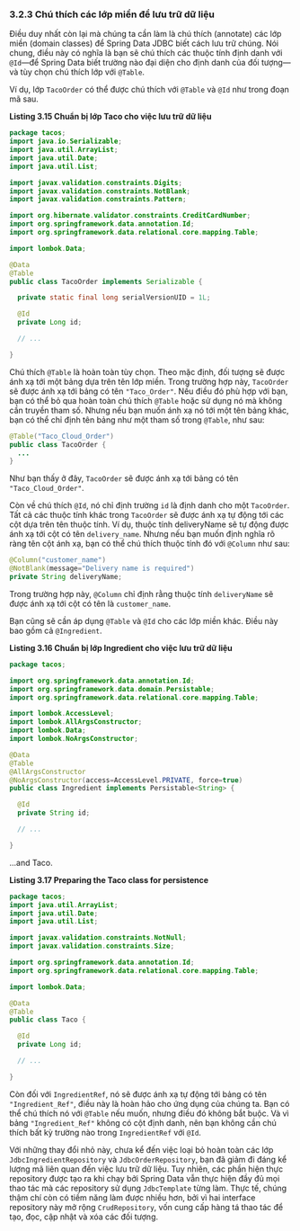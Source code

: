 ### 3.2.3 Chú thích các lớp miền để lưu trữ dữ liệu

Điều duy nhất còn lại mà chúng ta cần làm là chú thích (annotate) các lớp miền (domain classes) để Spring Data JDBC biết cách lưu trữ chúng. Nói chung, điều này có nghĩa là bạn sẽ chú thích các thuộc tính định danh với `@Id`—để Spring Data biết trường nào đại diện cho định danh của đối tượng—và tùy chọn chú thích lớp với `@Table`.

Ví dụ, lớp `TacoOrder` có thể được chú thích với `@Table` và `@Id` như trong đoạn mã sau.

**Listing 3.15 Chuẩn bị lớp Taco cho việc lưu trữ dữ liệu**

```java
package tacos;
import java.io.Serializable;
import java.util.ArrayList;
import java.util.Date;
import java.util.List;

import javax.validation.constraints.Digits;
import javax.validation.constraints.NotBlank;
import javax.validation.constraints.Pattern;

import org.hibernate.validator.constraints.CreditCardNumber;
import org.springframework.data.annotation.Id;
import org.springframework.data.relational.core.mapping.Table;

import lombok.Data;

@Data
@Table
public class TacoOrder implements Serializable {

  private static final long serialVersionUID = 1L;

  @Id
  private Long id;

  // ...

}

```

Chú thích `@Table` là hoàn toàn tùy chọn. Theo mặc định, đối tượng sẽ được ánh xạ tới một bảng dựa trên tên lớp miền. Trong trường hợp này, `TacoOrder` sẽ được ánh xạ tới bảng có tên `"Taco_Order"`. Nếu điều đó phù hợp với bạn, bạn có thể bỏ qua hoàn toàn chú thích `@Table` hoặc sử dụng nó mà không cần truyền tham số. Nhưng nếu bạn muốn ánh xạ nó tới một tên bảng khác, bạn có thể chỉ định tên bảng như một tham số trong `@Table`, như sau:

```java
@Table("Taco_Cloud_Order")
public class TacoOrder {
  ...
}
```

Như bạn thấy ở đây, `TacoOrder` sẽ được ánh xạ tới bảng có tên `"Taco_Cloud_Order"`.

Còn về chú thích `@Id`, nó chỉ định trường `id` là định danh cho một `TacoOrder`. Tất cả các thuộc tính khác trong `TacoOrder` sẽ được ánh xạ tự động tới các cột dựa trên tên thuộc tính. Ví dụ, thuộc tính deliveryName sẽ tự động được ánh xạ tới cột có tên `delivery_name`. Nhưng nếu bạn muốn định nghĩa rõ ràng tên cột ánh xạ, bạn có thể chú thích thuộc tính đó với `@Column` như sau:

```java
@Column("customer_name")
@NotBlank(message="Delivery name is required")
private String deliveryName;
```

Trong trường hợp này, `@Column` chỉ định rằng thuộc tính `deliveryName` sẽ được ánh xạ tới cột có tên là `customer_name`.

Bạn cũng sẽ cần áp dụng `@Table` và `@Id` cho các lớp miền khác. Điều này bao gồm cả `@Ingredient`.

**Listing 3.16 Chuẩn bị lớp Ingredient cho việc lưu trữ dữ liệu**

```java
package tacos;

import org.springframework.data.annotation.Id;
import org.springframework.data.domain.Persistable;
import org.springframework.data.relational.core.mapping.Table;

import lombok.AccessLevel;
import lombok.AllArgsConstructor;
import lombok.Data;
import lombok.NoArgsConstructor;

@Data
@Table
@AllArgsConstructor
@NoArgsConstructor(access=AccessLevel.PRIVATE, force=true)
public class Ingredient implements Persistable<String> {

  @Id
  private String id;

  // ...

}
```

...and Taco.

**Listing 3.17 Preparing the Taco class for persistence**

```java
package tacos;
import java.util.ArrayList;
import java.util.Date;
import java.util.List;

import javax.validation.constraints.NotNull;
import javax.validation.constraints.Size;

import org.springframework.data.annotation.Id;
import org.springframework.data.relational.core.mapping.Table;

import lombok.Data;

@Data
@Table
public class Taco {

  @Id
  private Long id;

  // ...

}
```

Còn đối với `IngredientRef`, nó sẽ được ánh xạ tự động tới bảng có tên `"Ingredient_Ref"`, điều này là hoàn hảo cho ứng dụng của chúng ta. Bạn có thể chú thích nó với `@Table` nếu muốn, nhưng điều đó không bắt buộc. Và vì bảng `"Ingredient_Ref"` không có cột định danh, nên bạn không cần chú thích bất kỳ trường nào trong `IngredientRef` với `@Id`.

Với những thay đổi nhỏ này, chưa kể đến việc loại bỏ hoàn toàn các lớp `JdbcIngredientRepository` và `JdbcOrderRepository`, bạn đã giảm đi đáng kể lượng mã liên quan đến việc lưu trữ dữ liệu. Tuy nhiên, các phần hiện thực repository được tạo ra khi chạy bởi Spring Data vẫn thực hiện đầy đủ mọi thao tác mà các repository sử dụng `JdbcTemplate` từng làm. Thực tế, chúng thậm chí còn có tiềm năng làm được nhiều hơn, bởi vì hai interface repository này mở rộng `CrudRepository`, vốn cung cấp hàng tá thao tác để tạo, đọc, cập nhật và xóa các đối tượng.
